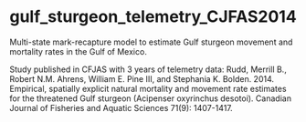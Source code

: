 # gulf_sturgeon_telemetry_CJFAS2014
Multi-state mark-recapture model to estimate Gulf sturgeon movement and mortality rates in the Gulf of Mexico. 

Study published in CFJAS with 3 years of telemetry data:
Rudd, Merrill B., Robert N.M. Ahrens, William E. Pine III, and Stephania K. Bolden. 2014. Empirical, spatially explicit natural mortality and movement rate estimates for the threatened Gulf sturgeon (Acipenser oxyrinchus desotoi). Canadian Journal of Fisheries and Aquatic Sciences 71(9): 1407-1417.
